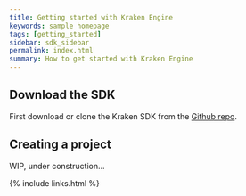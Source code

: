 ```yaml
---
title: Getting started with Kraken Engine
keywords: sample homepage
tags: [getting_started]
sidebar: sdk_sidebar
permalink: index.html
summary: How to get started with Kraken Engine
---
```


## Download the SDK

First download or clone the Kraken SDK from the [Github repo](https://github.com/KrakenEngine/kraken).

## Creating a project

WIP, under construction...

{% include links.html %}
